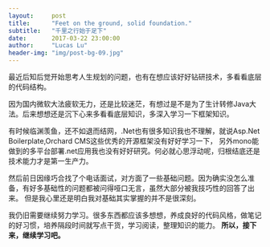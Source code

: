 ```yaml
---
layout:     post
title:      "Feet on the ground, solid foundation."
subtitle:   "千里之行始于足下"
date:       2017-03-22 23:00:00
author:     "Lucas Lu"
header-img: "img/post-bg-09.jpg"
---
```


<p>最近后知后觉开始思考人生规划的问题，也有在想应该好好钻研技术，多看看底层的代码结构。</p>

<p>因为国内微软大法疲软无力，还是比较迷茫，有想过是不是为了生计转修Java大法。后来想想还是沉下心来多看看底层知识，多深入学习一下框架知识。</p>

<p>有时候临渊羡鱼，还不如退而结网，.Net也有很多知识我也不理解，就说Asp.Net Boilerplate,Orchard CMS这些优秀的开源框架没有好好学习一下，
另外mono能做到的多平台部署.net应用我也没有好好研究。何必就心思浮动呢，归根结底还是技术能力才是第一生产力。</p>

<p>然后前日因缘巧合找了个电话面试，对方面了一些基础问题。因为确实没怎么准备，有好多基础性的问题都被问得哑口无言，虽然大部分被我技巧性的回答了出来。
但是我心里还是明白我对基础其实掌握的并不是很深刻。</p>

<p>我仍旧需要继续努力学习。很多东西都应该多想想，养成良好的代码风格，做笔记的好习惯，培养隔段时间就写点干货，学习阅读，整理知识的能力。
<strong>所以，接下来，继续学习吧。</strong></p>
